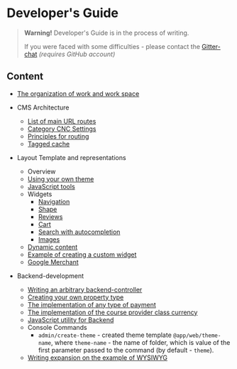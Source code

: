 # Developer's Guide

> **Warning!** Developer's Guide is in the process of writing.
> 
> If you were faced with some difficulties - please contact the [Gitter-chat](https://gitter.im/DevGroup-ru/dotplant2) *(requires GitHub account)*

## Content

- [The organization of work and work space](workspace.md)

- CMS Architecture
    - [List of main URL routes](url-routes.md)
    - [Category CNC Settings](category-route.md)
    - [Principles for routing](routing.md)
    - [Tagged cache](taggable-cache.md)

- Layout Template and representations
    - Overview
    - [Using your own theme](custom-theme.md)
    - [JavaScript tools](javascript-utilities.md)
    - Widgets
    	- [Navigation](frontend/widgets/navigation.md)
    	- [Shape](frontend/widgets/form.md)
    	- [Reviews](frontend/widgets/review.md)
    	- [Cart](frontend/widgets/cart-info.md)
    	- [Search with autocompletion](frontend/widgets/autocomplete-search.md)
    	- [Images](frontend/widgets/object-image.md)
    - [Dynamic content](frontend/dynamic-content.md)
    - [Example of creating a custom widget](../tutorial/create-new-widget.md)
    - [Google Merchant](google-merchant.md)

- Backend-development
	- [Writing an arbitrary backend-controller](custom-backend-controller.md)
	- [Creating your own property type](custom-property.md)
	- [The implementation of any type of payment](custom-payment-type.md)
	- [The implementation of the course provider class currency](custom-rate-provider.md)
	- [JavaScript utility for Backend](backend-javascript-utilities.md)
	- Console Commands
		- `admin/create-theme` - created theme template `@app/web/theme-name`, where `theme-name` - the name of folder, which is value of the first parameter passed to the command (by default - `theme`).
	- [Writing expansion on the example of WYSIWYG](extension-wysiwyg.md)



